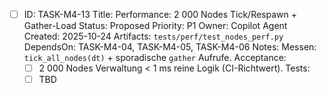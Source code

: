 - [ ] ID: TASK-M4-13
  Title: Performance: 2 000 Nodes Tick/Respawn + Gather-Load
  Status: Proposed
  Priority: P1
  Owner: Copilot Agent
  Created: 2025-10-24
  Artifacts: `tests/perf/test_nodes_perf.py`
  DependsOn: TASK-M4-04, TASK-M4-05, TASK-M4-06
  Notes:
  Messen: `tick_all_nodes(dt)` + sporadische `gather` Aufrufe.
  Acceptance:
  - [ ] 2 000 Nodes Verwaltung < 1 ms reine Logik (CI-Richtwert).
  Tests:
  - [ ] TBD
